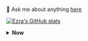 💬 Ask me about anything [here](https://instagram.com/ezrakaba)

[![Ezra's GitHub stats](https://github-readme-stats.vercel.app/api?username=ezrakaba1&show_icons=true&theme=radical)](https://github.com/anuraghazra/github-readme-stats)

<details>
    <summary><b> Now </b></summary><br/>
    
    Currently I'm into edtech and the way humans interact with AI.
    
</details>

